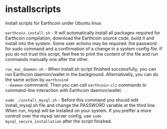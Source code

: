 # installscripts
Install scripts for Earthcoin under Ubuntu linux

<code>earthcoin_install.sh</code> - It will automatically install all packages required for Earthcoin compilation, download the Earthcoin source code, build it and install into the system. Some user actions may be required: the password for sudo command and a confirmation of a change in a system config file. If you do not trust this script, feel free to print the content of the file and run commands manually one after the other.

<code>run_eac_daemon.sh</code> - When install.sh script finished successfully, you can run Earthcoin daemon/wallet in the background. Alternativelly, you can do the same action by <code>earthcoind --daemon</code> commnand. Then you can call <code>earthcoin-cli</code> commands to command-line interaction with Earthcoin daemon/wallet. 

<code>sudo ./install_mysql.sh</code> - Before this command you should edit install_mysql.sh file and change the PASSWORD variable at the third line. When run, mysql will be installed on your system. If you preffer a more controll over the mysql server config, use <code>sudo mysql_secure_installation</code> after the script finished.
